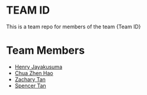 # TEAM ID
This is a team repo for members of the team {Team ID}

# Team Members
* [Henry Jayakusuma](members/henryJayakusuma.md)
* [Chua Zhen Hao](members/zhenhaoChua.md)
* [Zachary Tan](members/ZacharyTan.md) 
* [Spencer Tan](members/spencerTan.md)

